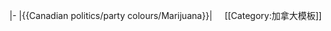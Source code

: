 |-
|{{Canadian politics/party colours/Marijuana}}|&nbsp;&nbsp;&nbsp;&nbsp;<noinclude>
[[Category:加拿大模板]]
</noinclude>